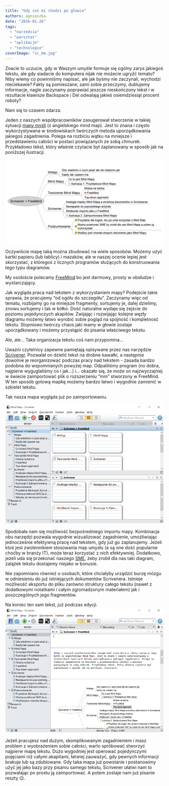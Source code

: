 ```yaml
---
title: "Gdy coś mi chodzi po głowie"
authors: agnieszka
date: "2016-01-26"
tags:
  - "narzedzia"
  - "warsztat"
  - "aplikacje"
  - "technologie"
coverImage: "sc_mm.jpg"
---
```


Znacie to uczucie, gdy w Waszym umyśle formuje się ogólny zarys jakiegoś tekstu,
ale gdy siadacie do komputera nijak nie możecie ugryźć tematu? Niby wiemy co
powinniśmy napisać, ale jak byśmy nie zaczynali, wychodzi nieciekawie? Fakty są
pomieszane, sami sobie przeczymy, dublujemy informacje, nagle zaczynamy
poprawiać jeszcze nieskończony tekst i w rezultacie klawisze Backspace i Del
odwalają jakieś osiemdziesiąt procent roboty?

<!--truncate-->

Nam się to czasem zdarza.

Jeden z naszych współpracowników zasugerował stworzenie w takiej sytuacji
[mapy myśli](https://pl.wikipedia.org/wiki/Mapa_my%C5%9Bli) (z angielskiego mind
map). Jest to znana i często wykorzystywana w środowiskach twórczych metoda
uporządkowania jakiegoś zagadnienia. Polega na rozbiciu wątku na mniejsze i
przedstawieniu całości w postaci powiązanych ze sobą chmurek. Przykładowo tekst,
który właśnie czytacie był zaplanowany w sposób jak na poniższej ilustracji.

![mm1](images/mm1.jpg)

Oczywiście mapę taką można zbudować na wiele sposobów. Możemy użyć kartki
papieru (lub tablicy) i mazaków, ale w naszej ocenie lepiej jest skorzystać, z
któregoś z licznych programów służących do konstruowania tego typu diagramów.

My osobiście polecamy [FreeMind](http://freemind.sourceforge.net/) bo jest
darmowy, prosty w obsłudze i wystarczający.

Jak wygląda praca nad tekstem z wykorzystaniem mapy? Podejście takie sprawia, że
pracujemy “od ogółu do szczegółu”. Zaczynamy więc od tematu, rozbijamy go na
mniejsze fragmenty, sortujemy je, dalej dzielimy, znowu sortujemy i tak w kółko.
Dość naturalne wydaje się zejście do poziomu pojedynczych akapitów. Zwijając i
rozwijając kolejne węzły diagramu możemy łatwo wyrobić sobie pogląd na spójność
i kompletność tekstu. Stopniowo twórczy chaos jaki mamy w głowie zostaje
uporządkowany i możemy przystąpić do pisania właściwego tekstu.

Ale, ale… Taka organizacja tekstu coś nam przypomina…

Uważni czytelnicy zapewne pamiętają opisywane przez nas narzędzie
[Scrivener](http://techwriter.pl/scrivener-opis-narzedzia/). Pozwalał on dzielić
tekst na drobne kawałki, a następnie dowolnie je reorganizować podczas pracy nad
tekstem - zasada bardzo podobna do wspomnianych powyżej map. Odpaliliśmy program
(no dobra, najpierw wyguglaliśmy co i jak…) i... okazało się, że może on
najzwyczajniej w świecie zaimportować plik o rozszerzeniu “mm” stworzony w
FreeMind. W ten sposób gotową mapkę możemy bardzo łatwo i wygodnie zamienić w
szkielet tekstu.

Tak nasza mapa wygląda już po zaimportowaniu.

![mm2](images/mm2.jpg)

Spodobała nam się możliwość bezpośredniego importu mapy. Kombinacja obu narzędzi
pozwala wygodnie wizualizować zagadnienie, umożliwiając jednocześnie efektywną
pracę nad tekstem, gdy już go zaplanujemy. Jeżeli ktoś jest zwolennikiem
stosowania map umysłu (a są one dość popularne choćby w branży IT), może teraz
korzystać z nich efektywniej. Dodatkowo, jeżeli uda się przekonać naszego
[SME](http://techwriter.pl/kim-jest-sme/), żeby zrobił dla nas taki diagram,
zalążek tekstu dostajemy niejako w bonusie.

Nie zapomniano również o osobach, które chciałyby urządzić burzę mózgu w
odniesieniu do już istniejących dokumentów Scrivenera. Istnieje możliwość
eksportu do pliku zarówno struktury całego tekstu (nawet z dodatkowymi notatkami
i całym zgromadzonym materiałem) jak i poszczególnych jego fragmentów.

Na koniec ten sam tekst, już podczas edycji.![mm3](images/mm3.jpg)

Jeżeli pracujesz nad dużym, skomplikowanym zagadnieniem i masz problem z
wyobrażeniem sobie całości, warto spróbować stworzyć najpierw mapę tekstu. Dużo
wygodniej jest operować pojedynczymi pojęciami niż całymi akapitami, łatwiej
zauważyć, gdy pewnych informacji brakuje lub są zdublowane. Gdy taka mapa już
powstanie i postanowimy użyć jej jako bazy przy pisaniu samego tekstu, Scrivener
ułatwi nam to pozwalając po prostu ją zaimportować. A potem zostaje nam już
pisanie reszty 😉.
